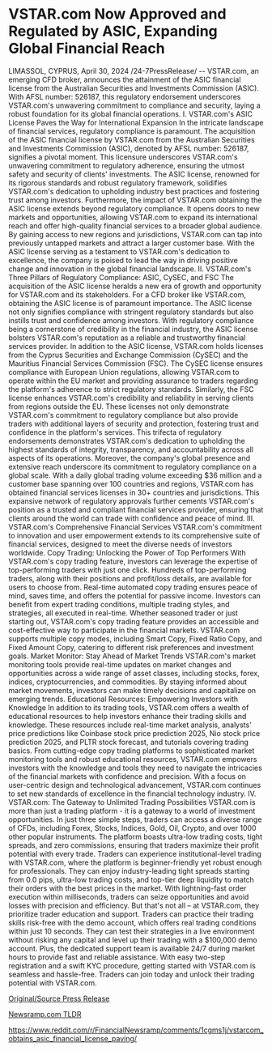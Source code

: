 # VSTAR.com Now Approved and Regulated by ASIC, Expanding Global Financial Reach

LIMASSOL, CYPRUS, April 30, 2024 /24-7PressRelease/ -- VSTAR.com, an emerging CFD broker, announces the attainment of the ASIC financial license from the Australian Securities and Investments Commission (ASIC). With AFSL number: 526187, this regulatory endorsement underscores VSTAR.com's unwavering commitment to compliance and security, laying a robust foundation for its global financial operations.  I. VSTAR.com's ASIC License Paves the Way for International Expansion In the intricate landscape of financial services, regulatory compliance is paramount. The acquisition of the ASIC financial license by VSTAR.com from the Australian Securities and Investments Commission (ASIC), denoted by AFSL number: 526187, signifies a pivotal moment. This licensure underscores VSTAR.com's unwavering commitment to regulatory adherence, ensuring the utmost safety and security of clients' investments. The ASIC license, renowned for its rigorous standards and robust regulatory framework, solidifies VSTAR.com's dedication to upholding industry best practices and fostering trust among investors.  Furthermore, the impact of VSTAR.com obtaining the ASIC license extends beyond regulatory compliance. It opens doors to new markets and opportunities, allowing VSTAR.com to expand its international reach and offer high-quality financial services to a broader global audience.  By gaining access to new regions and jurisdictions, VSTAR.com can tap into previously untapped markets and attract a larger customer base. With the ASIC license serving as a testament to VSTAR.com's dedication to excellence, the company is poised to lead the way in driving positive change and innovation in the global financial landscape.  II. VSTAR.com's Three Pillars of Regulatory Compliance: ASIC, CySEC, and FSC The acquisition of the ASIC license heralds a new era of growth and opportunity for VSTAR.com and its stakeholders. For a CFD broker like VSTAR.com, obtaining the ASIC license is of paramount importance. The ASIC license not only signifies compliance with stringent regulatory standards but also instills trust and confidence among investors. With regulatory compliance being a cornerstone of credibility in the financial industry, the ASIC license bolsters VSTAR.com's reputation as a reliable and trustworthy financial services provider.  In addition to the ASIC license, VSTAR.com holds licenses from the Cyprus Securities and Exchange Commission (CySEC) and the Mauritius Financial Services Commission (FSC). The CySEC license ensures compliance with European Union regulations, allowing VSTAR.com to operate within the EU market and providing assurance to traders regarding the platform's adherence to strict regulatory standards. Similarly, the FSC license enhances VSTAR.com's credibility and reliability in serving clients from regions outside the EU. These licenses not only demonstrate VSTAR.com's commitment to regulatory compliance but also provide traders with additional layers of security and protection, fostering trust and confidence in the platform's services.  This trifecta of regulatory endorsements demonstrates VSTAR.com's dedication to upholding the highest standards of integrity, transparency, and accountability across all aspects of its operations.  Moreover, the company's global presence and extensive reach underscore its commitment to regulatory compliance on a global scale. With a daily global trading volume exceeding $36 million and a customer base spanning over 100 countries and regions, VSTAR.com has obtained financial services licenses in 30+ countries and jurisdictions. This expansive network of regulatory approvals further cements VSTAR.com's position as a trusted and compliant financial services provider, ensuring that clients around the world can trade with confidence and peace of mind.  III. VSTAR.com's Comprehensive Financial Services VSTAR.com's commitment to innovation and user empowerment extends to its comprehensive suite of financial services, designed to meet the diverse needs of investors worldwide.  Copy Trading: Unlocking the Power of Top Performers With VSTAR.com's copy trading feature, investors can leverage the expertise of top-performing traders with just one click. Hundreds of top-performing traders, along with their positions and profit/loss details, are available for users to choose from. Real-time automated copy trading ensures peace of mind, saves time, and offers the potential for passive income. Investors can benefit from expert trading conditions, multiple trading styles, and strategies, all executed in real-time. Whether seasoned trader or just starting out, VSTAR.com's copy trading feature provides an accessible and cost-effective way to participate in the financial markets.  VSTAR.com supports multiple copy modes, including Smart Copy, Fixed Ratio Copy, and Fixed Amount Copy, catering to different risk preferences and investment goals.  Market Monitor: Stay Ahead of Market Trends VSTAR.com's market monitoring tools provide real-time updates on market changes and opportunities across a wide range of asset classes, including stocks, forex, indices, cryptocurrencies, and commodities. By staying informed about market movements, investors can make timely decisions and capitalize on emerging trends.  Educational Resources: Empowering Investors with Knowledge In addition to its trading tools, VSTAR.com offers a wealth of educational resources to help investors enhance their trading skills and knowledge. These resources include real-time market analysis, analysts' price predictions like Coinbase stock price prediction 2025, Nio stock price prediction 2025, and PLTR stock forecast, and tutorials covering trading basics.  From cutting-edge copy trading platforms to sophisticated market monitoring tools and robust educational resources, VSTAR.com empowers investors with the knowledge and tools they need to navigate the intricacies of the financial markets with confidence and precision. With a focus on user-centric design and technological advancement, VSTAR.com continues to set new standards of excellence in the financial technology industry.  IV. VSTAR.com: The Gateway to Unlimited Trading Possibilities VSTAR.com is more than just a trading platform - it is a gateway to a world of investment opportunities. In just three simple steps, traders can access a diverse range of CFDs, including Forex, Stocks, Indices, Gold, Oil, Crypto, and over 1000 other popular instruments. The platform boasts ultra-low trading costs, tight spreads, and zero commissions, ensuring that traders maximize their profit potential with every trade.  Traders can experience institutional-level trading with VSTAR.com, where the platform is beginner-friendly yet robust enough for professionals. They can enjoy industry-leading tight spreads starting from 0.0 pips, ultra-low trading costs, and top-tier deep liquidity to match their orders with the best prices in the market. With lightning-fast order execution within milliseconds, traders can seize opportunities and avoid losses with precision and efficiency.  But that's not all – at VSTAR.com, they prioritize trader education and support. Traders can practice their trading skills risk-free with the demo account, which offers real trading conditions within just 10 seconds. They can test their strategies in a live environment without risking any capital and level up their trading with a $100,000 demo account. Plus, the dedicated support team is available 24/7 during market hours to provide fast and reliable assistance. With easy two-step registration and a swift KYC procedure, getting started with VSTAR.com is seamless and hassle-free. Traders can join today and unlock their trading potential with VSTAR.com. 

[Original/Source Press Release](https://www.24-7pressrelease.com/press-release/510470/vstarcom-now-approved-and-regulated-by-asic-expanding-global-financial-reach)
                    

[Newsramp.com TLDR](None) 

https://www.reddit.com/r/FinancialNewsramp/comments/1cgms1j/vstarcom_obtains_asic_financial_license_paving/